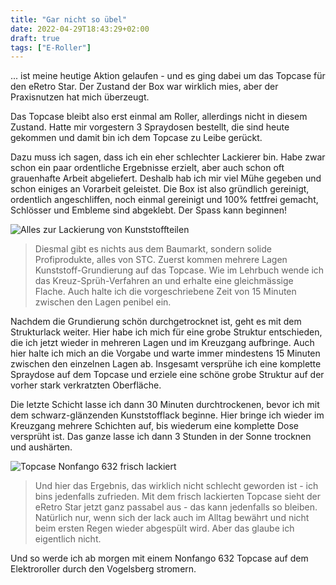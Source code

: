 ```yaml
---
title: "Gar nicht so übel"
date: 2022-04-29T18:43:29+02:00
draft: true
tags: ["E-Roller"]
---
```


... ist meine heutige Aktion gelaufen - und es ging dabei um das Topcase für den eRetro Star. Der Zustand der Box war wirklich mies, aber der Praxisnutzen hat mich überzeugt.

Das Topcase bleibt also erst einmal am Roller, allerdings nicht in diesem Zustand. Hatte mir vorgestern 3 Spraydosen bestellt, die sind heute gekommen und damit bin ich dem Topcase zu Leibe gerückt.

Dazu muss ich sagen, dass ich ein eher schlechter Lackierer bin. Habe zwar schon ein paar ordentliche Ergebnisse erzielt, aber auch schon oft grauenhafte Arbeit abgeliefert. Deshalb hab ich mir viel Mühe gegeben und schon einiges an Vorarbeit geleistet. Die Box ist also gründlich gereinigt, ordentlich angeschliffen, noch einmal gereinigt und 100% fettfrei gemacht, Schlösser und Embleme sind abgeklebt. Der Spass kann beginnen!

![Alles zur Lackierung von Kunststoffteilen](../04-29-p01.jpg)
> Diesmal gibt es nichts aus dem Baumarkt, sondern solide Profiprodukte, alles von STC. Zuerst kommen mehrere Lagen Kunststoff-Grundierung auf das Topcase. Wie im Lehrbuch wende ich das Kreuz-Sprüh-Verfahren an und erhalte eine gleichmässige Flache. Auch halte ich die vorgeschriebene Zeit von 15 Minuten zwischen den Lagen penibel ein.
>
Nachdem die Grundierung schön durchgetrocknet ist, geht es mit dem Strukturlack weiter. Hier habe ich mich für eine grobe Struktur entschieden, die ich jetzt wieder in mehreren Lagen und im Kreuzgang aufbringe. Auch hier halte ich mich an die Vorgabe und warte immer mindestens 15 Minuten zwischen den einzelnen Lagen ab. Insgesamt versprühe ich eine komplette Spraydose auf dem Topcase und erziele eine schöne grobe Struktur auf der vorher stark verkratzten Oberfläche.
>
Die letzte Schicht lasse ich dann 30 Minuten durchtrockenen, bevor ich mit dem schwarz-glänzenden Kunststofflack beginne. Hier bringe ich wieder im Kreuzgang mehrere Schichten auf, bis wiederum eine komplette Dose versprüht ist. Das ganze lasse ich dann 3 Stunden in der Sonne trocknen und aushärten.

![Topcase Nonfango 632 frisch lackiert](../04-29-p02.jpg)
> Und hier das Ergebnis, das wirklich nicht schlecht geworden ist - ich bins jedenfalls zufrieden. Mit dem frisch lackierten Topcase sieht der eRetro Star jetzt ganz passabel aus - das kann jedenfalls so bleiben. Natürlich nur, wenn sich der lack auch im Alltag bewährt und nicht beim ersten Regen wieder abgespült wird. Aber das glaube ich eigentlich nicht.

Und so werde ich ab morgen mit einem Nonfango 632 Topcase auf dem Elektroroller durch den Vogelsberg stromern.
